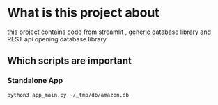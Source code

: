 # What is this project about

this project contains code from streamlit , generic database library and REST api opening database library

## Which scripts are important

### Standalone App
```
python3 app_main.py ~/_tmp/db/amazon.db
```